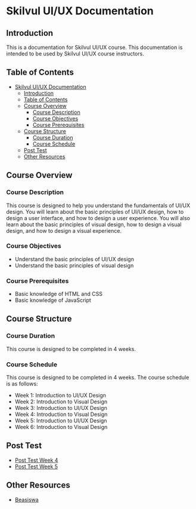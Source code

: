 # Skilvul UI/UX Documentation

## Introduction

This is a documentation for Skilvul UI/UX course. This documentation is intended to be used by Skilvul UI/UX course instructors.

## Table of Contents

- [Skilvul UI/UX Documentation](#skilvul-uiux-documentation)
  - [Introduction](#introduction)
  - [Table of Contents](#table-of-contents)
  - [Course Overview](#course-overview)
    - [Course Description](#course-description)
    - [Course Objectives](#course-objectives)
    - [Course Prerequisites](#course-prerequisites)
  - [Course Structure](#course-structure)
    - [Course Duration](#course-duration)
    - [Course Schedule](#course-schedule)
  - [Post Test](#post-test)
  - [Other Resources](#other-resources)

## Course Overview

### Course Description

This course is designed to help you understand the fundamentals of UI/UX design. You will learn about the basic principles of UI/UX design, how to design a user interface, and how to design a user experience. You will also learn about the basic principles of visual design, how to design a visual design, and how to design a visual experience.

### Course Objectives

- Understand the basic principles of UI/UX design
- Understand the basic principles of visual design

### Course Prerequisites

- Basic knowledge of HTML and CSS
- Basic knowledge of JavaScript

## Course Structure

### Course Duration

This course is designed to be completed in 4 weeks.

### Course Schedule

This course is designed to be completed in 4 weeks. The course schedule is as follows:

- Week 1: Introduction to UI/UX Design
- Week 2: Introduction to Visual Design
- Week 3: Introduction to UI/UX Design
- Week 4: Introduction to Visual Design
- Week 5: Introduction to UI/UX Design
- Week 6: Introduction to Visual Design

## Post Test

- [Post Test Week 4](pages/post-test-dts3-week-4.md)
- [Post Test Week 5](pages/post-test-dts3-week-5.md)

## Other Resources

- [Beasiswa](pages/beasiswa.md)
